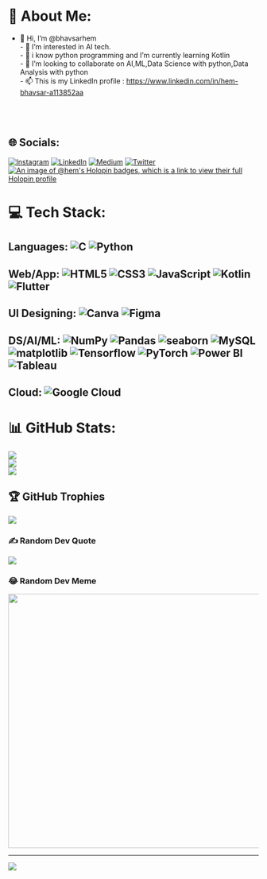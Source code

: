 # 💫 About Me:
- 👋 Hi, I’m @bhavsarhem<br>- 👀 I’m interested in AI tech.<br>- 🌱 i know python programming and I’m currently learning Kotlin<br>- 💞️ I’m looking to collaborate on AI,ML,Data Science with python,Data Analysis with python <br>- 📫 This is my LinkedIn profile : https://www.linkedin.com/in/hem-bhavsar-a113852aa<br><br><br><br>


## 🌐 Socials:
[![Instagram](https://img.shields.io/badge/Instagram-%23E4405F.svg?logo=Instagram&logoColor=white)](https://instagram.com/hembhavsar592) [![LinkedIn](https://img.shields.io/badge/LinkedIn-%230077B5.svg?logo=linkedin&logoColor=white)](https://www.linkedin.com/in/hem-bhavsar-a113852aa) [![Medium](https://img.shields.io/badge/Medium-12100E?logo=medium&logoColor=white)](https://medium.com/@hemkumarbhavsar2002) [![Twitter](https://img.shields.io/badge/Twitter-%231DA1F2.svg?logo=Twitter&logoColor=white)](https://twitter.com/Psycho2049) [![An image of @hem's Holopin badges, which is a link to view their full Holopin profile](https://holopin.me/hem)](https://holopin.io/@hem)

# 💻 Tech Stack:
## Languages: ![C](https://img.shields.io/badge/c-%2300599C.svg?style=plastic&logo=c&logoColor=white) ![Python](https://img.shields.io/badge/python-3670A0?style=plastic&logo=python&logoColor=ffdd54) 
## Web/App: ![HTML5](https://img.shields.io/badge/html5-%23E34F26.svg?style=plastic&logo=html5&logoColor=white) ![CSS3](https://img.shields.io/badge/css3-%231572B6.svg?style=plastic&logo=css3&logoColor=white) ![JavaScript](https://img.shields.io/badge/JavaScript-%23E34F25.svg?style=plastic&logo=javascript&logoColor=white) ![Kotlin](https://img.shields.io/badge/kotlin-%230095D5.svg?style=plastic&logo=kotlin&logoColor=white) ![Flutter](https://img.shields.io/badge/Flutter-%230095E5.svg?style=plastic&logo=flutter&logoColor=white) 
## UI Designing: ![Canva](https://img.shields.io/badge/Canva-%2300C4CC.svg?style=plastic&logo=Canva&logoColor=white) ![Figma](https://img.shields.io/badge/Figma-%2300C4CC.svg?style=plastic&logo=figma&logoColor=white) 
## DS/AI/ML: ![NumPy](https://img.shields.io/badge/numpy-%23013243.svg?style=plastic&logo=numpy&logoColor=white) ![Pandas](https://img.shields.io/badge/pandas-%23150458.svg?style=plastic&logo=pandas&logoColor=white) ![seaborn](https://img.shields.io/badge/seaborn-%23013242.svg?style=plastic&logo=sea-born-library&logoColor=white) ![MySQL](https://img.shields.io/badge/mysql-%2300f.svg?style=plastic&logo=mysql&logoColor=white) ![matplotlib](https://img.shields.io/badge/matplotlib-%2302f.svg?style=plastic&logo=matplot-library&logoColor=white) ![Tensorflow](https://img.shields.io/badge/Tensorflow-%2500f.svg?style=plastic&logo=tensorflow&logoColor=white) ![PyTorch](https://img.shields.io/badge/PyTorch-%2390f.svg?style=plastic&logo=pytorch&logoColor=white) ![Power BI](https://img.shields.io/badge/Power_BI-%2510f.svg?style=plastic&logo=powerbi&logoColor=white) ![Tableau](https://img.shields.io/badge/Tableau-%2350f.svg?style=plastic&logo=tableau&logoColor=white)
## Cloud: ![Google Cloud](https://img.shields.io/badge/Google%20Cloud-%234285F4.svg?style=plastic&logo=google-cloud&logoColor=white)    
# 📊 GitHub Stats:
![](https://github-readme-stats.vercel.app/api?username=bhavsarhem&theme=tokyonight&hide_border=false&include_all_commits=true&count_private=true)<br/>
![](https://github-readme-streak-stats.herokuapp.com/?user=bhavsarhem&theme=tokyonight&hide_border=false)<br/>
![](https://github-readme-stats.vercel.app/api/top-langs/?username=bhavsarhem&theme=tokyonight&hide_border=false&include_all_commits=true&count_private=true&layout=compact)

## 🏆 GitHub Trophies
![](https://github-profile-trophy.vercel.app/?username=bhavsarhem&theme=tokyonight&no-frame=false&no-bg=false&margin-w=4)

### ✍️ Random Dev Quote
![](https://quotes-github-readme.vercel.app/api?type=horizontal&theme=tokyonight)

### 😂 Random Dev Meme
<img src="https://random-memer.herokuapp.com/" width="512px"/>

---
[![](https://visitcount.itsvg.in/api?id=bhavsarhem&icon=0&color=1)](https://visitcount.itsvg.in)

